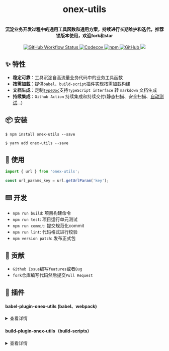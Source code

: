 <h1 align="center">onex-utils</h1>
<div align="center">
 </br>
 <strong>
   沉淀业务开发过程中的通用工具函数和通用方案，持续进行长期维护和迭代，推荐锁版本使用，欢迎fork和star
 </strong>
</div>

</br>
<div align="center">
  <!-- build status -->
  <a href="https://github.com/unity-template/onex-utils/actions/workflows/main.yml">
    <img alt="GitHub Workflow Status" src="https://img.shields.io/github/workflow/status/unity-template/onex-utils/onex-utils-CI?logo=github&style=flat-square">
  </a>
   <!-- Codecov -->
  <a href="https://codecov.io/gh/unity-template/onex-utils">
    <img alt="Codecov" src="https://img.shields.io/codecov/c/github/unity-template/onex-utils?logo=codecov&style=flat-square">
  </a>

  <!-- download -->
  <a href="https://www.npmjs.com/package/onex-utils">
    <img alt="npm" src="https://img.shields.io/npm/dt/onex-utils?style=flat-square&logo=npm">
  </a>

  <!-- license -->
  <a href="https://github.com/unity-template/onex-utils/blob/master/LICENSE">
    <img alt="GitHub" src="https://img.shields.io/github/license/unity-template/onex-utils?style=flat-square">
  </a>

  <!-- docs.rs docs -->
  <a href="https://unity-template.github.io/onex-utils/index.html">
    <img src="https://img.shields.io/badge/docs-latest-blue.svg?style=flat-square"/>
  </a>

</div>



## ✨ 特性

* **稳定可靠**：工具沉淀自高流量业务代码中的业务工具函数
* **按需加载**：提供`babel`、`build-script`插件实现按需加载构建
* **文档生成**：定制[`TypeDoc`](https://github.com/TypeStrong/typedoc)支持`TypeScript interface` 转 `markdown` 文档生成
* **持续集成**：`Github Action` 持续集成和持续交付(静态扫描、安全扫描、[自动测试](https://jestjs.io/)...)


## 📦 安装
```shell
$ npm install onex-utils --save
```
```shell
$ yarn add onex-utils --save
```

## 🔨 使用

```ts
import { url } from 'onex-utils';

const url_params_key = url.getUrlParam('key');
```

## ⌨️ 开发
- `npm run build`: 项目构建命令
- `npm run test`: 项目运行单元测试
- `npm run commit`: 提交规范化commit
- `npm run lint`: 代码格式进行校验
- `npm version patch`: 发布正式包

## 🤝 贡献

- `Github Issue`编写`features`或者`Bug`
- `fork`仓库编写代码然后提交`Pull Request` 

## 🎯 插件

#### babel-plugin-onex-utils (babel、webpack)

<details>
<summary>​查看详情</summary>

#### Install

```shell
$ npm i --save onex-utils
$ npm i --save-dev babel-plugin-onex-utils @babel/cli @babel/preset-env
```

#### Example

Transforms

```ts
import {capitalize, map} from "onex-utils";

map([], capitalize);
```

roughly to

```ts
"use strict";

var _map2 = _interopRequireDefault(require("onex-utils/build/utils/map"));

var _capitalize2 = _interopRequireDefault(
  require("onex-utils/build/utils/capitalize")
);

function _interopRequireDefault(obj) {
  return obj && obj.__esModule ? obj : {default: obj};
}

(0, _map2["default"])([], _capitalize2["default"]);
```

#### Usage

.babelrc

```json
{
  "plugins": ["onex-utils"],
  "presets": [["@babel/env", {"targets": {"node": 6}}]]
}
```

Babel API

```ts
require("babel-core").transform("code", {
  plugins: ["onex-utils"],
  presets: [["@babel/env", {targets: {node: 6}}]],
});
```

webpack.config.js

```ts
'module': {
  'loaders': [{
    'loader': 'babel-loader',
    'test': /\.js$/,
    'exclude': /node_modules/,
    'query': {
      'plugins': ['onex-utils'],
      'presets': [['@babel/env', { 'targets': { 'node': 6 } }]]
    }
  }]
}
```

</details>

#### build-plugin-onex-utils（build-scripts）

<details>
<summary>查看详情</summary>

#### Install

```shell
$ npm install @alib/build-scripts build-plugin-onex-utils build-plugin-component --save-dev
```

#### Usage（和 rax 结合使用）

build.json

```json
{
  "type": "rax",
  "targets": ["web"],
  "plugins": ["build-plugin-component", "build-plugin-onex-utils"]
}
```

package.json

```json
{
  "main": "build/index.js",
  "types": "./lib",
  "files": ["dist", "es", "lib"],
  "scripts": {
    "build": "build-scripts build"
  }
}
```

cli

```shell
$ npm run build
```

</details>



